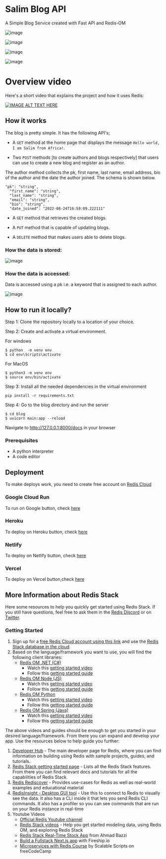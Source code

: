 # Salim Blog API

A Simple Blog Service created with Fast API and Redis-OM

![image](https://user-images.githubusercontent.com/64667212/186480601-c3b89d36-7a11-4116-a5d8-cc7758ffe4fb.png)

![image](https://user-images.githubusercontent.com/64667212/186480200-6d4d01d1-886d-4e72-91fd-61430a5bfed6.png)

![image](https://user-images.githubusercontent.com/64667212/186480270-0b4e1fcb-973f-48a0-ae6e-e40f69a6ddea.png)

![image](https://user-images.githubusercontent.com/64667212/186480338-c1832cea-6527-4ba6-9343-9fe97b01cfd7.png)

# Overview video

Here's a short video that explains the project and how it uses Redis:

[![IMAGE ALT TEXT HERE](https://img.youtube.com/vi/eLC8isM7iCE/0.jpg)](https://www.youtube.com/watch?v=eLC8isM7iCE)


## How it works

The blog is pretty simple. It has the following API's;

- A `GET` method at the home page that displays the message `Hello world, I am Salim from Africa!`. 

- Two `POST` methods [to create authors and blogs respectively] that users can use to create a new blog and register as an author. 

The author method collects the pk, first name, last name, email address, bio of the author and the date the author joined. The schema is shown below. 
```
"pk": "string",
  "first_name": "string",
  "last_name": "string",
  "email": "string",
  "bio": "string",
  "date_joined": "2022-08-24T16:59:09.222111"
  ```

- A `GET` method that retrieves the created blogs. 

- A `PUT` method that is capable of updating blogs. 

- A `DELETE` method that makes users able to delete blogs.

### How the data is stored:

![image](https://user-images.githubusercontent.com/64667212/186483903-dc3ad327-37d4-4269-a210-08cca05a7beb.png)

### How the data is accessed:

Data is accessed using a pk i.e. a keyword that is assigned to each author. 

![image](https://user-images.githubusercontent.com/64667212/186484928-dc66bc92-8d59-4b7f-979c-80329707281e.png)

## How to run it locally?

Step 1: Clone the repository locally to a location of your choice. 

Step 2: Create and activate a virtual environment. 

For windows
```
$ python  -m venv env 
$ cd env\Scripts\activate
```

For MacOS
```
$ python3 -m venv env 
$ source env/bin/activate
```

Step 3: Install all the needed dependencies in the virtual environment
```
pip install -r requirements.txt
```

Step 4: Go to the blog directory and run the server

```
$ cd blog
$ uvicorn main:app --reload
```

Navigate to http://127.0.0.1:8000/docs in your browser

### Prerequisites

- A python interpreter
- A code editor



## Deployment

To make deploys work, you need to create free account on [Redis Cloud](https://redis.info/try-free-dev-to)

### Google Cloud Run

To run on Google button, check [here](https://cloud.google.com/blog/products/serverless/introducing-cloud-run-button-click-to-deploy-your-git-repos-to-google-cloud)

### Heroku

To deploy on Heroku button, check [here](https://devcenter.heroku.com/articles/heroku-button)

### Netlify

To deploy on Netlify button, check [here](https://www.netlify.com/blog/2016/11/29/introducing-the-deploy-to-netlify-button/)

### Vercel

To deploy on Vercel button,check [here](https://vercel.com/docs/deploy-button)

## More Information about Redis Stack

Here some resources to help you quickly get started using Redis Stack. If you still have questions, feel free to ask them in the [Redis Discord](https://discord.gg/redis) or on [Twitter](https://twitter.com/redisinc).

### Getting Started

1. Sign up for a [free Redis Cloud account using this link](https://redis.info/try-free-dev-to) and use the [Redis Stack database in the cloud](https://developer.redis.com/create/rediscloud).
1. Based on the language/framework you want to use, you will find the following client libraries:
    - [Redis OM .NET (C#)](https://github.com/redis/redis-om-dotnet)
        - Watch this [getting started video](https://www.youtube.com/watch?v=ZHPXKrJCYNA)
        - Follow this [getting started guide](https://redis.io/docs/stack/get-started/tutorials/stack-dotnet/)
    - [Redis OM Node (JS)](https://github.com/redis/redis-om-node)
        - Watch this [getting started video](https://www.youtube.com/watch?v=KUfufrwpBkM)
        - Follow this [getting started guide](https://redis.io/docs/stack/get-started/tutorials/stack-node/)
    - [Redis OM Python](https://github.com/redis/redis-om-python)
        - Watch this [getting started video](https://www.youtube.com/watch?v=PPT1FElAS84)
        - Follow this [getting started guide](https://redis.io/docs/stack/get-started/tutorials/stack-python/)
    - [Redis OM Spring (Java)](https://github.com/redis/redis-om-spring)
        - Watch this [getting started video](https://www.youtube.com/watch?v=YhQX8pHy3hk)
        - Follow this [getting started guide](https://redis.io/docs/stack/get-started/tutorials/stack-spring/)

The above videos and guides should be enough to get you started in your desired language/framework. From there you can expand and develop your app. Use the resources below to help guide you further:

1. [Developer Hub](https://redis.info/devhub) - The main developer page for Redis, where you can find information on building using Redis with sample projects, guides, and tutorials.
1. [Redis Stack getting started page](https://redis.io/docs/stack/) - Lists all the Redis Stack features. From there you can find relevant docs and tutorials for all the capabilities of Redis Stack.
1. [Redis Rediscover](https://redis.com/rediscover/) - Provides use-cases for Redis as well as real-world examples and educational material
1. [RedisInsight - Desktop GUI tool](https://redis.info/redisinsight) - Use this to connect to Redis to visually see the data. It also has a CLI inside it that lets you send Redis CLI commands. It also has a profiler so you can see commands that are run on your Redis instance in real-time
1. Youtube Videos
    - [Official Redis Youtube channel](https://redis.info/youtube)
    - [Redis Stack videos](https://www.youtube.com/watch?v=LaiQFZ5bXaM&list=PL83Wfqi-zYZFIQyTMUU6X7rPW2kVV-Ppb) - Help you get started modeling data, using Redis OM, and exploring Redis Stack
    - [Redis Stack Real-Time Stock App](https://www.youtube.com/watch?v=mUNFvyrsl8Q) from Ahmad Bazzi
    - [Build a Fullstack Next.js app](https://www.youtube.com/watch?v=DOIWQddRD5M) with Fireship.io
    - [Microservices with Redis Course](https://www.youtube.com/watch?v=Cy9fAvsXGZA) by Scalable Scripts on freeCodeCamp
